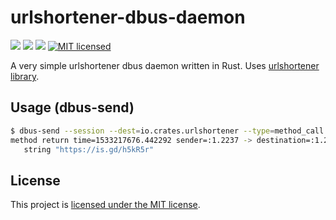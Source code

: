 # urlshortener-dbus-daemon
[![](https://meritbadge.herokuapp.com/urlshortener-dbus-daemon)](https://crates.io/crates/urlshortener-dbus-daemon) [![](https://travis-ci.org/vityafx/urlshortener-dbus-daemon.svg?branch=master)](https://travis-ci.org/vityafx/urlshortener-dbus-daemon) [![](https://docs.rs/urlshortener-dbus-daemon/badge.svg)](https://docs.rs/urlshortener-dbus-daemon)
[![MIT licensed](https://img.shields.io/badge/license-MIT-blue.svg)](./LICENSE)


A very simple urlshortener dbus daemon written in Rust. Uses [urlshortener library](https://github.com/vityafx/urlshortener-rs).

## Usage (dbus-send)

```bash
$ dbus-send --session --dest=io.crates.urlshortener --type=method_call --print-reply / io.crates.urlshortener.Shorten string:"http://google.ru"
method return time=1533217676.442292 sender=:1.2237 -> destination=:1.2238 serial=3 reply_serial=2
   string "https://is.gd/h5kR5r"
```

## License

This project is [licensed under the MIT license](https://github.com/vityafx/urlshortener-dbus-daemon/blob/master/LICENSE).
